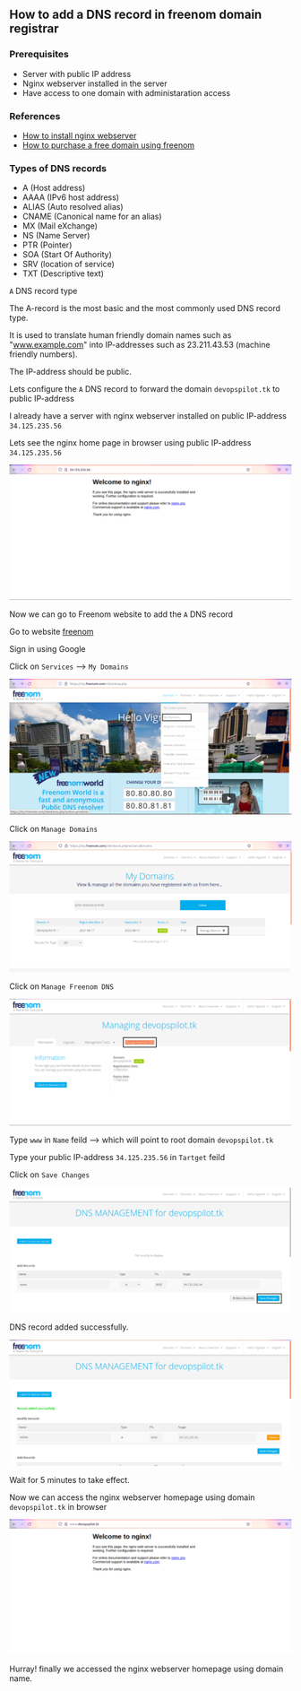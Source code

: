 ## How to add a DNS record in freenom domain registrar

### Prerequisites
* Server with public IP address
* Nginx webserver installed in the server
* Have access to one domain with administaration access

### References
* [How to install nginx webserver ](https://devopspilot.com/content/nginx/tutorials/01-how-to-install-nginx)
* [How to purchase a free domain using freenom](https://devopspilot.com/content/https/freenom/how-to-purchase-a-free-domain-using-freenom)

### Types of DNS records
* A (Host address)
* AAAA (IPv6 host address)
* ALIAS (Auto resolved alias)
* CNAME (Canonical name for an alias)
* MX (Mail eXchange)
* NS (Name Server)
* PTR (Pointer)
* SOA (Start Of Authority)
* SRV (location of service)
* TXT (Descriptive text)

`A` DNS record type

The A-record is the most basic and the most commonly used DNS record type.

It is used to translate human friendly domain names such as "www.example.com" into IP-addresses such as 23.211.43.53 (machine friendly numbers).

The IP-address should be public.

Lets configure the `A` DNS record to forward the domain `devopspilot.tk` to public IP-address

I already have a server with nginx webserver installed on public IP-address `34.125.235.56`

Lets see the nginx home page in browser using public IP-address `34.125.235.56`

![freenom](/content/https/freenom/images/add-record/ipaddress.png)

Now we can go to Freenom website to add the `A` DNS record

Go to website [freenom](https://www.freenom.com/en/index.html?lang=en)

Sign in using Google

Click on `Services` --> `My Domains`

![freenom](/content/https/freenom/images/add-record/mydomains.png)

Click on `Manage Domains`

![freenom](/content/https/freenom/images/add-record/mydomains-list.png)

Click on `Manage Freenom DNS`

![freenom](/content/https/freenom/images/add-record/manage-domains.png)

Type `www` in `Name` feild --> which will point to root domain `devopspilot.tk`

Type your public IP-address `34.125.235.56` in `Tartget` feild

Click on `Save Changes`

![freenom](/content/https/freenom/images/add-record/add-record.png)

DNS record added successfully.

![freenom](/content/https/freenom/images/add-record/added-record.png)

Wait for 5 minutes to take effect.

Now we can access the nginx webserver homepage using domain `devopspilot.tk` in browser 

![freenom](/content/https/freenom/images/add-record/domain.png)

Hurray! finally we accessed the nginx webserver homepage using domain name.
